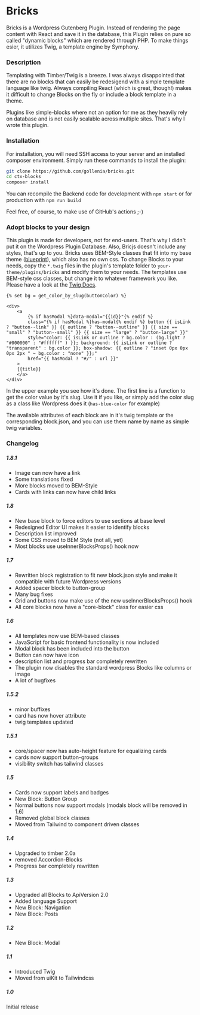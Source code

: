 # Bricks

Bricks is a Wordpress Gutenberg Plugin. Instead of rendering the page content with React and save it in the database, this Plugin relies on pure so called "dynamic blocks" which are rendered through PHP. To make things esier, it utilizes Twig, a template engine by Symphony. 

### Description 

Templating with Timber/Twig is a breeze. I was always disappointed that there are no blocks that can easily be redesigend with a simple template language like twig. Always compiling React (which is great, though!) makes it difficult to change Blocks on the fly or include a block template in a theme.

Plugins like simple-blocks where not an option for me as they heavily rely on database and is not easily scalable across multiple sites. That's why I wrote this plugin.

### Installation

For installation, you will need SSH access to your server and an installed composer environment. Simply run these commands to install the plugin:

```sh
git clone https://github.com/gollenia/bricks.git
cd ctx-blocks
composer install
```

You can recompile the Backend code for development with `npm start` or for production with `npm run build`

Feel free, of course, to make use of GitHub's actions ;-)

### Adopt blocks to your design

This plugin is made for developers, not for end-users. That's why I didn't put it on the Wordpress Plugin Database. Also, Bricjs doesn't include any styles, that's up to you. Bricks uses BEM-Style classes that fit into my base theme ([blueprint](https://github.com/gollenia/blueprint)), which also has no own css. To change Blocks to your needs, copy the `*.twig` files in the plugin's template folder to `your-theme/plugins/bricks` and modify them to your needs. The templates use BEM-style css classes, but change it to whatever framework you like. Please have a look at the [Twig Docs](https://twig.symfony.com/doc/2.x/).

```
{% set bg = get_color_by_slug(buttonColor) %}

<div>
    <a  
        {% if hasModal %}data-modal="{{id}}"{% endif %}
        class="{% if hasModal %}has-modal{% endif %} button {{ isLink ? "button--link" }} {{ outline ? "button--outline" }} {{ size == "small" ? "button--small" }} {{ size == "large" ? "button-large" }}"
        style="color: {{ isLink or outline ? bg.color : (bg.light ? "#000000" : "#ffffff" ) }}; background: {{ isLink or outline ? "transparent" : bg.color }}; box-shadow: {{ outline ? "inset 0px 0px 0px 2px " ~ bg.color : "none" }};"
        href="{{ hasModal ? "#/" : url }}"
    >
    {{title}}
    </a>
</div>
```

In the upper example you see how it's done. The first line is a function to get the color value by it's slug. Use it if you like, or simply add the color slug as a class like Wordpress does it (`has-blue-color` for example) 

The available attributes of each block are in it's twig template or the corresponding block.json, and you can use them name by name as simple twig variables.

### Changelog

##### 1.8.1
* Image can now have a link
* Some translations fixed
* More blocks moved to BEM-Style
* Cards with links can now have child links

##### 1.8
* New base block to force editors to use sections at base level
* Redesigned Editor UI makes it easier to identify blocks
* Description list improved
* Some CSS moved to BEM Style (not all, yet)
* Most blocks use useInnerBlocksProps() hook now

##### 1.7
* Rewritten block registration to fit new block.json style and make it compatible with future Wordpress versions
* Added spacer block to button-group
* Many bug fixes
* Grid and buttons now make use of the new useInnerBlocksProps() hook
* All core blocks now have a "core-block" class for easier css

##### 1.6
* All templates now use BEM-based classes
* JavaScript for basic frontend functionality is now included
* Modal block has been included into the button
* Button can now have icon
* description list and progress bar completely rewritten
* The plugin now disables the standard wordpress Blocks like columns or image
* A lot of bugfixes

##### 1.5.2
* minor buffixes
* card has now hover attribute
* twig templates updated

##### 1.5.1
* core/spacer now has auto-height feature for equalizing cards
* cards now support button-groups
* visibility switch has tailwind classes

##### 1.5
* Cards now support labels and badges
* New Block: Button Group
* Normal buttons now support modals (modals block will be removed in 1.6)
* Removed global block classes
* Moved from Tailwind to component driven classes

##### 1.4
* Upgraded to timber 2.0a
* removed Accordion-Blocks
* Progress bar completely rewritten

##### 1.3
* Upgraded all Blocks to ApiVersion 2.0
* Added language Support
* New Block: Navigation
* New Block: Posts

##### 1.2 
* New Block: Modal

##### 1.1
* Introduced Twig
* Moved from uiKit to Tailwindcss

##### 1.0
Initial release


